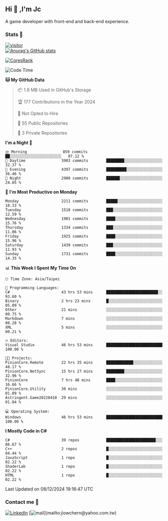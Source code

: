 ## Hi 👋 ,I'm Jc  

A game developer with front-end and back-end experience.  

### Stats  📝
[![visitor](https://visitor-badge.glitch.me/badge?page_id=jiowchern.jiowchern&style=flat-square&color=0088cc)](https://visitor-badge.glitch.me/badge?page_id=jiowchern.jiowchern&style=flat-square&color=0088cc)  
[![Anurag's GitHub stats](https://github-readme-stats.vercel.app/api?username=jiowchern&count_private=true&&show_icons=true)](https://github.com/anuraghazra/github-readme-stats)  
<!-- [![trophy](https://github-profile-trophy.vercel.app/?username=jiowchern)](https://github.com/ryo-ma/github-profile-trophy)   -->
[![CoresRank](https://cr-ss-service.azurewebsites.net/api/ScreenShot?widget=summary&username=jiowchern)](https://cr-ss-service.azurewebsites.net/api/ScreenShot?widget=summary&username=jiowchern)


<!--START_SECTION:waka-->
![Code Time](http://img.shields.io/badge/Code%20Time-1%2C343%20hrs%2035%20mins-blue)

**🐱 My GitHub Data** 

> 📦 1.9 MB Used in GitHub's Storage 
 > 
> 🏆 177 Contributions in the Year 2024
 > 
> 🚫 Not Opted to Hire
 > 
> 📜 55 Public Repositories 
 > 
> 🔑 3 Private Repositories 
 > 
**I'm a Night 🦉** 

```text
🌞 Morning                859 commits         ██░░░░░░░░░░░░░░░░░░░░░░░   07.12 % 
🌆 Daytime                3903 commits        ████████░░░░░░░░░░░░░░░░░   32.37 % 
🌃 Evening                4397 commits        █████████░░░░░░░░░░░░░░░░   36.46 % 
🌙 Night                  2900 commits        ██████░░░░░░░░░░░░░░░░░░░   24.05 % 
```
📅 **I'm Most Productive on Monday** 

```text
Monday                   2211 commits        █████░░░░░░░░░░░░░░░░░░░░   18.33 % 
Tuesday                  1518 commits        ███░░░░░░░░░░░░░░░░░░░░░░   12.59 % 
Wednesday                1901 commits        ████░░░░░░░░░░░░░░░░░░░░░   15.76 % 
Thursday                 1334 commits        ███░░░░░░░░░░░░░░░░░░░░░░   11.06 % 
Friday                   1925 commits        ████░░░░░░░░░░░░░░░░░░░░░   15.96 % 
Saturday                 1439 commits        ███░░░░░░░░░░░░░░░░░░░░░░   11.93 % 
Sunday                   1731 commits        ████░░░░░░░░░░░░░░░░░░░░░   14.35 % 
```


📊 **This Week I Spent My Time On** 

```text
🕑︎ Time Zone: Asia/Taipei

💬 Programming Languages: 
C#                       43 hrs 53 mins      ███████████████████████░░   93.60 % 
Binary                   2 hrs 23 mins       █░░░░░░░░░░░░░░░░░░░░░░░░   05.09 % 
Other                    21 mins             ░░░░░░░░░░░░░░░░░░░░░░░░░   00.75 % 
Markdown                 7 mins              ░░░░░░░░░░░░░░░░░░░░░░░░░   00.28 % 
XML                      5 mins              ░░░░░░░░░░░░░░░░░░░░░░░░░   00.21 % 

🔥 Editors: 
Visual Studio            46 hrs 53 mins      █████████████████████████   100.00 % 

🐱‍💻 Projects: 
PinionCore.Remote        22 hrs 35 mins      ████████████░░░░░░░░░░░░░   48.17 % 
PinionCore.NetSync       15 hrs 27 mins      ████████░░░░░░░░░░░░░░░░░   32.96 % 
PinionCore               7 hrs 48 mins       ████░░░░░░░░░░░░░░░░░░░░░   16.66 % 
PinionCore.Utility       30 mins             ░░░░░░░░░░░░░░░░░░░░░░░░░   01.09 % 
Astringent.Game20220410  29 mins             ░░░░░░░░░░░░░░░░░░░░░░░░░   01.04 % 

💻 Operating System: 
Windows                  46 hrs 53 mins      █████████████████████████   100.00 % 
```

**I Mostly Code in C#** 

```text
C#                       39 repos            ██████████████████████░░░   86.67 % 
C++                      2 repos             █░░░░░░░░░░░░░░░░░░░░░░░░   04.44 % 
JavaScript               1 repo              █░░░░░░░░░░░░░░░░░░░░░░░░   02.22 % 
ShaderLab                1 repo              █░░░░░░░░░░░░░░░░░░░░░░░░   02.22 % 
HTML                     1 repo              █░░░░░░░░░░░░░░░░░░░░░░░░   02.22 % 
```




 Last Updated on 08/12/2024 19:16:47 UTC
<!--END_SECTION:waka-->



### Contact me 💬
[![LinkedIn](https://img.shields.io/badge/-JiowchernChen-0077B5?style==flat-square&logo=LinkedIn&logoColor=white)](https://www.linkedin.com/in/jiowchern-chen-4aaa90b7/) [![mail](https://img.shields.io/badge/-jiowchern%40yahoo.com.tw-blueviolet?style=flat-square&logo=yahoo!)](mailto:jiowchern@yahoo.com.tw)    

<!-- [![Linkedin Badge](https://img.shields.io/badge/-LinkedIn-blue?style=flat-square&logo=Linkedin&logoColor=white&link=https://www.linkedin.com/in/jiowchern-chen-4aaa90b7/)](https://www.linkedin.com/in/jiowchern-chen-4aaa90b7/) -->


<!--
**jiowchern/jiowchern** is a ✨ _special_ ✨ repository because its `README.md` (this file) appears on your GitHub profile.

Here are some ideas to get you started:

- 🔭 I’m currently working on ...
- 🌱 I’m currently learning ...
- 👯 I’m looking to collaborate on ...
- 🤔 I’m looking for help with ...
- 💬 Ask me about ...
- 📫 How to reach me: ...
- 😄 Pronouns: ...
- ⚡ Fun fact: ...
-->
